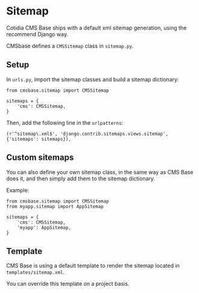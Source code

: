 Sitemap
=======

Cotidia CMS Base ships with a default xml sitemap generation, using the recommend Django way.

CMSbase defines a `CMSSitemap` class in `sitemap.py`.

Setup
-----

In `urls.py`, import the sitemap classes and build a sitemap dictionary:

	from cmsbase.sitemap import CMSSitemap

	sitemaps = {
		'cms': CMSSitemap,
	}


Then, add the following line in the `urlpatterns`:

	(r'^sitemap\.xml$', 'django.contrib.sitemaps.views.sitemap', {'sitemaps': sitemaps}),
	

Custom sitemaps
---------------

You can also define your own sitemap class, in the same way as CMS Base does it, and then simply add them to the sitemap dictionary.

Example:

	from cmsbase.sitemap import CMSSitemap
	from myapp.sitemap import AppSitemap

	sitemaps = {
		'cms': CMSSitemap,
		'myapp': AppSitemap,
	}
	

Template
--------

CMS Base is using a default template to render the sitemap located in `templates/sitemap.xml`.

You can override this template on a project basis.
